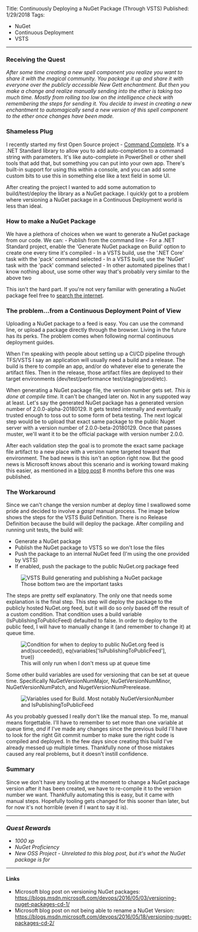 Title: Continuously Deploying a NuGet Package (Through VSTS)
Published: 1/29/2018
Tags: 
- NuGet
- Continuous Deployment
- VSTS
---

### Receiving the Quest
*After some time creating a new spell component you realize you want to share it with the magical community. You package it up and share it with everyone over the publicly accessible New Gett enchantment. But then you make a change and realize manually sending into the ether is taking too much time. Mostly from rolling too low on the intelligence check with remembering the steps for sending it. You decide to invest in creating a new enchantment to automagically send a new version of this spell component to the ether once changes have been made.*

### Shameless Plug

I recently started my first Open Source project - [Command Complete](https://github.com/ProgrammerAl/CommandComplete). It's a .NET Standard library to allow you to add auto-completion to a command string with parameters. It's like auto-complete in PowerShell or other shell tools that add that, but something you can put into your own app. There's built-in support for using this within a console, and you can add some custom bits to use this in something else like a text field in some UI. 

After creating the project I wanted to add some automation to build/test/deploy the library as a NuGet package. I quickly got to a problem where versioning a NuGet package in a Continuous Deployment world is less than ideal.

### How to make a NuGet Package

We have a plethora of choices when we want to generate a NuGet package from our code. We can:
    - Publish from the command line
    - For a .NET Standard project, enable the 'Generate NuGet package on Build' option to create one every time it's compiled
    - In a VSTS build, use the '.NET Core' task with the 'pack' command selected
    - In a VSTS build, use the 'NuGet' task with the 'pack' command selected
    - In other automated pipelines that I know nothing about, use some other way that's probably very similar to the above two

This isn't the hard part. If you're not very familiar with generating a NuGet package feel free to [search the internet](https://www.bing.com/search?q=how+to+create+a+nuget+package). 

### The problem...from a Continuous Deployment Point of View

Uploading a NuGet package to a feed is easy. You can use the command line, or upload a package directly through the browser. Living in the future has its perks. The problem comes when following normal continuous deployment guides. 

When I'm speaking with people about setting up a CI/CD pipeline through TFS/VSTS I say an application will usually need a build and a release. The build is there to compile an app, and/or do whatever else to generate the artifact files. Then in the release, those artifact files are deployed to their target environments (dev/test/performance test/staging/prod/etc). 

When generating a NuGet package file, the version number gets set. *This is done at compile time.* It can't be changed later on. Not in any suppoted way at least. Let's say the generated NuGet package has a generated version number of 2.0.0-alpha-20180129. It gets tested internally and eventually trusted enough to toss out to some form of beta testing. The next logical step would be to upload that exact same package to the public Nuget server with a version number of 2.0.0-beta-20180129. Once that passes muster, we'll want it to be the official package with version number 2.0.0.

After each validation step the goal is to promote the exact same package file artifact to a new place with a version name targeted toward that environment. The bad news is this isn't an option right now. But the good news is Microsoft knows about this scenario and is working toward making this easier, as mentioned in a [blog post](https://blogs.msdn.microsoft.com/devops/2016/05/18/versioning-nuget-packages-cd-2/) 8 months before this one was published.

### The Workaround

Since we can't change the version number at deploy time I swallowed some pride and decided to involve a *gasp!* manual process. The image below shows the steps for the VSTS Build Definition. There is no Release Definition because the build will deploy the package. After compiling and running unit tests, the build will:
- Generate a NuGet package
- Publish the NuGet package to VSTS so we don't lose the files
- Push the package to an internal NuGet feed (I'm using the one provided by VSTS)
- If enabled, push the package to the public NuGet.org package feed

<figure>
  <img src="__StorageSiteUrl__/Assets/Images/BlogPostImages/06/NuGetBuild.png" alt="VSTS Build generating and publishing a NuGet package" class="img-responsive">
  <figcaption>Those bottom two are the important tasks</figcaption>
</figure>

The steps are pretty self explanatory. The only one that needs some explanation is the final step. This step will deploy the package to the publicly hosted NuGet.org feed, but it will do so only based off the result of a custom condition. That condition uses a build variable (IsPublishingToPublicFeed) defaulted to false. In order to deploy to the public feed, I will have to manually change it (and remember to change it) at queue time.

<figure>
  <img src="__StorageSiteUrl__/Assets/Images/BlogPostImages/06/PublishToPublicFeedCondition.png" alt="Condition for when to deploy to public NuGet.org feed is and(succeeded(), eq(variables['IsPublishingToPublicFeed'], true))" class="img-responsive">
  <figcaption>This will only run when I don't mess up at queue time</figcaption>
</figure>

Some other build variables are used for versioning that can be set at queue time. Specifically NuGetVersionNumMajor, NuGetVersionNumMinor, NuGetVersionNumPatch, and NugetVersionNumPrerelease. 

<figure>
  <img src="__StorageSiteUrl__/Assets/Images/BlogPostImages/06/BuildVariables.png" alt="Variables used for Build. Most notably NuGetVersionNumber and IsPublishingToPublicFeed" class="img-responsive">
  <figcaption></figcaption>
</figure>

As you probably guessed I really don't like the manual step. To me, manual means forgettable. I'll have to remember to set more than one variable at queue time, *and* if I've made any changes since the previous build I'll have to look for the right Git commit number to make sure the right code is compiled and deployed. In the few days since creating this build I've already messed up multiple times. Thankfully none of those mistakes caused any real problems, but it doesn't instill confidence.

### Summary

Since we don't have any tooling at the moment to change a NuGet package version after it has been created, we have to re-compile it to the version number we want. Thankfully automating this is easy, but it came with manual steps. Hopefully tooling gets changed for this sooner than later, but for now it's not horrible (even if I want to say it is).

---
### *Quest Rewards*
- *1000 xp*
- *NuGet Proficiency*
- *New OSS Project - Unrelated to this blog post, but it's what the NuGet package is for*

---

#### Links
* Microsoft blog post on versioning NuGet packages: https://blogs.msdn.microsoft.com/devops/2016/05/03/versioning-nuget-packages-cd-1/
* Microsoft blog post on not being able to rename a NuGet Version: https://blogs.msdn.microsoft.com/devops/2016/05/18/versioning-nuget-packages-cd-2/

